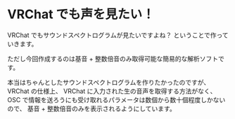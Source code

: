 # VRChat でも声を見たい！

VRChat でもサウンドスペクトログラムが見たいですよね？
ということで作っていきます。

ただし今回作成するのは基音 + 整数倍音のみ取得可能な簡易的な解析ソフトです。

本当はちゃんとしたサウンドスペクトログラムを作りたかったのですが、VRChat の仕様上、
VRChat に入力された生の音声を取得する方法がなく、OSC で情報を送ろうにも受け取れるパラメータは数個から数十個程度しかないので、
基音 + 整数倍音のみを表示されるようにしています。